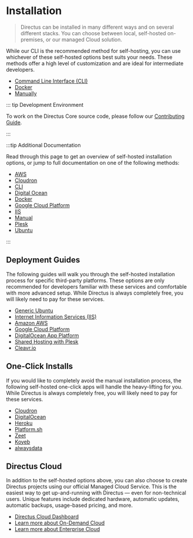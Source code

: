 # Installation

> Directus can be installed in many different ways and on several different stacks. You can choose between local,
> self-hosted on-premises, or our managed Cloud solution.

While our CLI is the recommended method for self-hosting, you can use whichever of these self-hosted options best suits
your needs. These methods offer a high level of customization and are ideal for intermediate developers.

- [Command Line Interface (CLI)](/self-hosted/installation/cli)
- [Docker](/self-hosted/installation/docker)
- [Manually](/self-hosted/installation/manual)

::: tip Development Environment

To work on the Directus Core source code, please follow our [Contributing Guide](/contributing/introduction).

:::

:::tip Additional Documentation

Read through this page to get an overview of self-hosted installation options, or jump to full documentation on one of the following methods:

- [AWS](/self-hosted/installation/aws)
- [Cloudron](/self-hosted/installation/cloudron)
- [CLI](/self-hosted/installation/cli)
- [Digital Ocean](/self-hosted/installation/digitalocean-app-platform)
- [Docker](/self-hosted/installation/docker)
- [Google Cloud Platform](/self-hosted/installation/gcp)
- [IIS](/self-hosted/installation/iis)
- [Manual](/self-hosted/installation/manual)
- [Plesk](/self-hosted/installation/plesk)
- [Ubuntu](/self-hosted/installation/ubuntu)

:::

## Deployment Guides

The following guides will walk you through the self-hosted installation process for specific third-party platforms.
These options are only recommended for developers familiar with these services and comfortable with more advanced setup.
While Directus is always completely free, you will likely need to pay for these services.

- [Generic Ubuntu](/self-hosted/installation/ubuntu)
- [Internet Information Services (IIS)](/self-hosted/installation/iis)
- [Amazon AWS](/self-hosted/installation/aws)
- [Google Cloud Platform](/self-hosted/installation/gcp)
- [DigitalOcean App Platform](/self-hosted/installation/digitalocean-app-platform)
- [Shared Hosting with Plesk](/self-hosted/installation/plesk)
- [Cleavr.io](https://docs.cleavr.io/guides/directus)

## One-Click Installs

If you would like to completely avoid the manual installation process, the following self-hosted one-click apps will
handle the heavy-lifting for you. While Directus is always completely free, you will likely need to pay for these
services.

- [Cloudron](/self-hosted/installation/cloudron)
- [DigitalOcean](https://marketplace.digitalocean.com/apps/directus?action=deploy&refcode=4c0b6062c16e)
- [Heroku](https://heroku.com/deploy?template=https://github.com/directus-community/heroku-template)
- [Platform.sh](https://console.platform.sh/projects/create-project?template=https%3A%2F%2Fraw.githubusercontent.com%2Fplatformsh%2Ftemplate-builder%2Fmaster%2Ftemplates%2Fdirectus%2F.platform.template.yaml)
- [Zeet](https://deploy.zeet.co/?url=https://github.com/directus-community/heroku-template)
- [Koyeb](https://app.koyeb.com/deploy?type=docker&name=directus&ports=8055;http;/&env[PORT]=8055&env[KEY]=A%20random%20string&env[SECRET]=A%20random%20string&env[PUBLIC_URL]=https://myURL.com/&env[DB_CLIENT]=DB%20client&env[DB_HOST]=DB%20host&env[DB_PORT]=DB%20Port&env[DB_DATABASE]=Database%20name&env[DB_USER]=DB%20user&env[DB_PASSWORD]=DB%20Password&image=directus/directus)
- [alwaysdata](https://www.alwaysdata.com/en/marketplace/directus/)

## Directus Cloud

In addition to the self-hosted options above, you can also choose to create Directus projects using our official Managed
Cloud Service. This is the easiest way to get up-and-running with Directus — even for non-technical users. Unique
features include dedicated hardware, automatic updates, automatic backups, usage-based pricing, and more.

- [Directus Cloud Dashboard](http://directus.cloud/)
- [Learn more about On-Demand Cloud](https://directus.io/on-demand-cloud/)
- [Learn more about Enterprise Cloud](https://directus.io/enterprise-cloud/)
